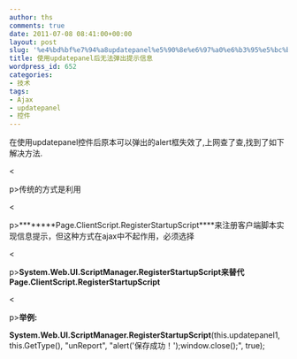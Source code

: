 ```yaml
---
author: ths
comments: true
date: 2011-07-08 08:41:00+00:00
layout: post
slug: '%e4%bd%bf%e7%94%a8updatepanel%e5%90%8e%e6%97%a0%e6%b3%95%e5%bc%b9%e5%87%ba%e6%8f%90%e7%a4%ba%e4%bf%a1%e6%81%af'
title: 使用updatepanel后无法弹出提示信息
wordpress_id: 652
categories:
- 技术
tags:
- Ajax
- updatepanel
- 控件
---
```


在使用updatepanel控件后原本可以弹出的alert框失效了,上网查了查,找到了如下解决方法.





<





p>传统的方式是利用





<





p>********Page.ClientScript.RegisterStartupScript****来注册客户端脚本实现信息提示，但这种方式在ajax中不起作用，必须选择





<





p>**System.Web.UI.ScriptManager.RegisterStartupScript来替代Page.ClientScript.RegisterStartupScript**





<





p>**举例:**





**System.Web.UI.ScriptManager.RegisterStartupScript**(this.updatepanel1, this.GetType(), "unReport", "alert('保存成功！');window.close();", true);



